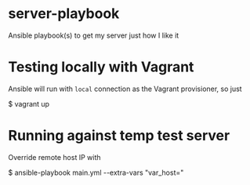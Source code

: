 # server-playbook
Ansible playbook(s) to get my server just how I like it

# Testing locally with Vagrant

Ansible will run with `local` connection as the Vagrant provisioner, so just 

  $ vagrant up

# Running against temp test server

Override remote host IP with 

  $ ansible-playbook main.yml --extra-vars "var_host=<ip>"

